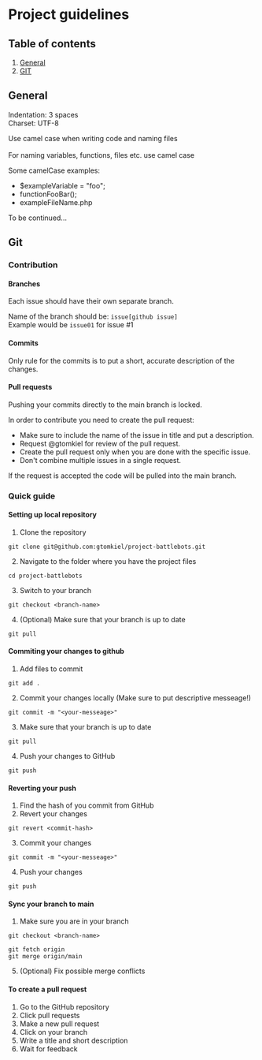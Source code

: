 # Project guidelines

## Table of contents
1. [General](GUIDELINES.md#general)
2. [GIT](GUIDELINES.md#git)

## General 
Indentation: 3 spaces<br>
Charset: UTF-8

Use camel case when writing code and naming files<br><br>
For naming variables, functions, files etc. use camel case

Some camelCase examples: 
* $exampleVariable = "foo";
* functionFooBar();
* exampleFileName.php

To be continued...

## Git
### Contribution
#### Branches
Each issue should have their own separate branch. 
  
Name of the branch should be: ```issue[github issue]```  
Example would be ```issue01``` for issue #1  

#### Commits
Only rule for the commits is to put a short, accurate description of the changes.

#### Pull requests
Pushing your commits directly to the main branch is locked.
  
In order to contribute you need to create the pull request:  
* Make sure to include the name of the issue in title and put a description.  
* Request @gtomkiel for review of the pull request.   
* Create the pull request only when you are done with the specific issue.  
* Don't combine multiple issues in a single request.

If the request is accepted the code will be pulled into the main branch.   

### Quick guide
#### Setting up local repository
1. Clone the repository
```
git clone git@github.com:gtomkiel/project-battlebots.git
```
2. Navigate to the folder where you have the project files
```
cd project-battlebots
```
3. Switch to your branch
```
git checkout <branch-name>
```
4. (Optional) Make sure that your branch is up to date
```
git pull
```

#### Commiting your changes to github
1. Add files to commit
```
git add .
```
2. Commit your changes locally (Make sure to put descriptive messeage!)
```
git commit -m "<your-messeage>"
```
3. Make sure that your branch is up to date
```
git pull
```
4. Push your changes to GitHub
```
git push
```

#### Reverting your push
1. Find the hash of you commit from GitHub
2. Revert your changes
```
git revert <commit-hash>
```
3. Commit your changes
```
git commit -m "<your-messeage>"
```
4. Push your changes
```
git push
```

#### Sync your branch to main
1. Make sure you are in your branch
```
git checkout <branch-name>
```
```
git fetch origin
git merge origin/main
```
5. (Optional) Fix possible merge conflicts

#### To create a pull request
1. Go to the GitHub repository
2. Click pull requests
3. Make a new pull request
4. Click on your branch
5. Write a title and short description
6. Wait for feedback
